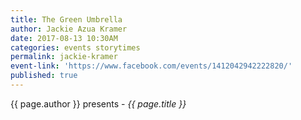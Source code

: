 ```yaml
---
title: The Green Umbrella
author: Jackie Azua Kramer
date: 2017-08-13 10:30AM
categories: events storytimes
permalink: jackie-kramer
event-link: 'https://www.facebook.com/events/1412042942222820/'
published: true
---
```

{{ page.author }} presents - *{{ page.title }}*

